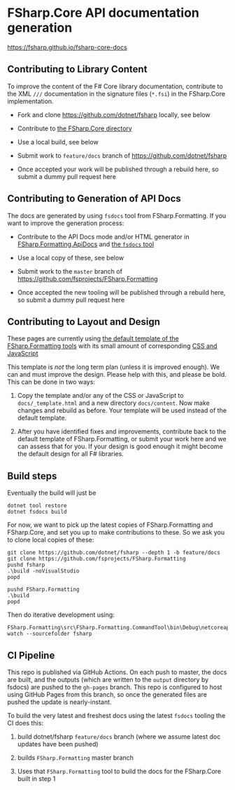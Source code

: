 # FSharp.Core API documentation generation

https://fsharp.github.io/fsharp-core-docs

## Contributing to Library Content

To improve the content of the F# Core library documentation, contribute to the XML `///` documentation in the
signature files (`*.fsi`) in the FSharp.Core implementation.

* Fork and clone https://github.com/dotnet/fsharp locally, see below

* Contribute to [the FSharp.Core directory ](https://github.com/dotnet/fsharp/tree/master/src/fsharp/FSharp.Core)

* Use a local build, see below

* Submit work to  `feature/docs` branch of https://github.com/dotnet/fsharp

* Once accepted your work will be published through a rebuild here, so submit a dummy pull request here

## Contributing to Generation of API Docs

The docs are generated by using `fsdocs` tool from FSharp.Formatting.  If you want to improve the generation process:

* Contribute to the API Docs mode and/or HTML generator in [FSharp.Formatting.ApiDocs](https://github.com/fsprojects/FSharp.Formatting/tree/master/src/FSharp.Formatting.ApiDocs) and [the `fsdocs` tool](https://github.com/fsprojects/FSharp.Formatting/tree/master/src/FSharp.Formatting.CommandTool) 

* Use a local copy of these, see below

* Submit work to the `master` branch of https://github.com/fsprojects/FSharp.Formatting

* Once accepted the new tooling will be published through a rebuild here, so submit a dummy pull request here

## Contributing to Layout and Design

These pages are currently using [the default template of the FSharp.Formatting tools](https://github.com/fsprojects/FSharp.Formatting/blob/master/docs/_template.html)
with its small amount of corresponding [CSS and JavaScript](https://github.com/fsprojects/FSharp.Formatting/tree/master/docs/content)

This template is *not* the long term plan (unless it is improved enough).  We can and must improve the design. Please help with this, and please be bold.  This can be done in two ways:

1. Copy the template and/or  any of the CSS or JavaScript to `docs/_template.html` and a new directory `docs/content`.  Now make changes and rebuild as before.  Your template will be used instead of the default template.

2. After you have identified fixes and improvements, contribute back to the default template of FSharp.Formatting, or submit your work here and we can assess that for you.  If your design is good enough it might become the default design for all F# libraries.


## Build steps

Eventually the build will just be

    dotnet tool restore
    dotnet fsdocs build

For now, we want to pick up the latest copies of FSharp.Formatting and FSharp.Core, and set you up to make contributions to these. So we ask you to clone local copies of these:

    git clone https://github.com/dotnet/fsharp --depth 1 -b feature/docs
    git clone https://github.com/fsprojects/FSharp.Formatting
    pushd fsharp
    .\build -noVisualStudio
    popd

    pushd FSharp.Formatting
    .\build
    popd
    
Then do iterative development using:

    FSharp.Formatting\src\FSharp.Formatting.CommandTool\bin\Debug\netcoreapp3.1\fsdocs.exe watch --sourcefolder fsharp 

## CI Pipeline

This repo is published via GitHub Actions. On each push to master, the docs are built, and the outputs (which are written to the `output` directory by fsdocs) are pushed to the `gh-pages` branch. This repo is configured to host using GitHub Pages from this branch, so once the generated files are pushed the update is nearly-instant.

To build the very latest and freshest docs using the latest `fsdocs` tooling the CI does this:

1. build dotnet/fsharp `feature/docs` branch (where we assume latest doc updates have been pushed)

2. builds `FSharp.Formatting` master branch

3. Uses that `FSharp.Formatting` tool to build the docs for the FSharp.Core built in step 1

